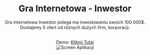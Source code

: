 <center><h1>Gra Internetowa - Inwestor</h1></center>
<center><p>Gra internetowa Inwestor polega ma inwestowaniu swoich 100 000$. Dostajemy 5 ofert od różnych dużych firm, korporacji.<p></center>
<br>



<center>Demo: <a href="https://rafal-podraza.pl/demo17/">Kliknij Tutaj</a></center>

<center><img src="https://rpodraza.pl/img/projekty/investor.png" alt="Screen Aplikacji"></center>
